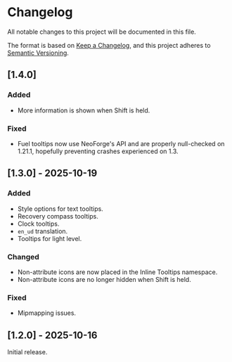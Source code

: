 # Changelog

All notable changes to this project will be documented in this file.

The format is based on [Keep a Changelog](https://keepachangelog.com/en/1.1.0/),
and this project adheres to [Semantic Versioning](https://semver.org/spec/v2.0.0.html).

## [1.4.0]

### Added
- More information is shown when Shift is held.

### Fixed
- Fuel tooltips now use NeoForge's API and are properly null-checked on 1.21.1, hopefully preventing crashes experienced on 1.3.

## [1.3.0] - 2025-10-19

### Added

- Style options for text tooltips.
- Recovery compass tooltips.
- Clock tooltips.
- `en_ud` translation.
- Tooltips for light level.

### Changed
- Non-attribute icons are now placed in the Inline Tooltips namespace.
- Non-attribute icons are no longer hidden when Shift is held.

### Fixed
- Mipmapping issues.

## [1.2.0] - 2025-10-16

Initial release.